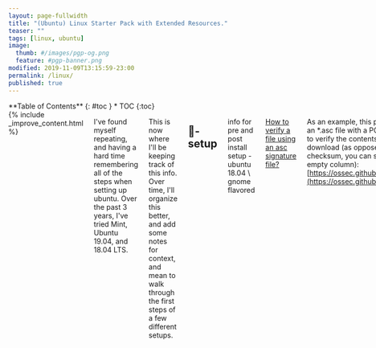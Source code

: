 ```yaml
---
layout: page-fullwidth
title: "(Ubuntu) Linux Starter Pack with Extended Resources."
teaser: ""
tags: [linux, ubuntu]
image:
  thumb: #/images/pgp-og.png
  feature: #pgp-banner.png
modified: 2019-11-09T13:15:59-23:00
permalink: /linux/
published: true
---
```


<div class="row">
<div class="medium-4 medium-push-8 columns" markdown="1">
<div class="panel radius" markdown="1">
**Table of Contents**
{: #toc }
*  TOC
{:toc}
</div>
</div><!-- /.medium-4.columns -->


<div class="medium-8 medium-pull-4 columns" markdown="1">
{% include _improve_content.html %}

I've found myself repeating, and having a hard time remembering all of the steps when setting up ubuntu. Over the past 3 years, I've tried Mint, Ubuntu 19.04, and 18.04 LTS.

This is now where I'll be keeping track of this info. Over time, I'll organize this better, and add some notes for context, and mean to walk through the first steps of a few different setups.

##  🐧-setup

info for pre and post install setup - ubuntu 18.04 \ gnome flavored

[How to verify a file using an asc signature file?](https://serverfault.com/questions/896228/how-to-verify-a-file-using-an-asc-signature-file)

As an example, this project offers an *.asc file with a PGP signature to verify the contents of the download (as opposed to a checksum, you can see the empty column): [https://ossec.github.io/downlo](https://ossec.github.io/downlo)...

[MBR VS GPT, which is the best choice for your computer?](https://www.diskgenius.com/how-to/mbr-vs-gpt.php)
MBR VS GPT, which one is better? What's the difference between MBR and GPT? How to partition HDD/SSD to GPT? How to convert MBR to GPT without data loss? You can find answers in this article.

[Explaining UEFI Firmware for Linux Users - LinuxBabe](https://www.linuxbabe.com/desktop-linux/legacy-bios-vs-uefi-bios)

we will focus on BIOS and UEFI. UEFI BIOS or just UEFI? BIOS is just a specific firmware for IBM compatible PC. So we should call it just UEFI.

[How to Verify a Download in Ubuntu with SHA256 Hash or GPG Key](https://vitux.com/how-to-verify-download-in-ubuntu-with-sha256-hash-gpg-key/)

[How do multiple boot loaders work on an EFI system partition](https://unix.stackexchange.com/questions/160500/how-do-multiple-boot-loaders-work-on-an-efi-system-partition)

[1. How to create a bootable Linux usb stick (mac)](https://www.youtube.com/watch?v=0Zq_JdExHkE&list=PLmoQ11MXEmagwLs0NtjadkyVwc-CFfr4h)

[Linux Tutorial - 2. Master File System Navigation](https://ryanstutorials.net/linuxtutorial/navigation.php)

This section of the Linux tutorial introduces the basics of the Linux filesystem and commands used to move around it. Also discusses absolute and relative paths.

[http://www.control-escape.com/linux/lx-partition.html](http://www.control-escape.com/linux/lx-partition.html)

[How I am partitioning the HDD for Linux setup.](https://dev.to/johnfound/how-i-am-partitioning-the-hdd-for-linux-setup-o7m)

[How to create sudo user on Ubuntu 18.04 Bionic Beaver Linux - Linu...](https://linuxconfig.org/how-to-create-sudo-user-on-ubuntu-18-04-bionic-beaver-linux)

I was having a bit of trouble understanding how to properly set up and operate a user alongside and admin acct

I guess the idea is that the administrator account is the first created automatically (in ubuntu) then create a user account. Although the default administrator requires password for sudo, since 'root' is actually abstracted from the ui. Though not actually root, that administrator does, have generally elevated privs otherwise. So by making a user account, you have an additional layer of security, should some application get loose, it doesn't inherit any administrator privliges from you 

but......... to use sudo from the user account 

you must either su administrator or add the user account to your list of sudoers

[Accessing sudo from a non-administrator profile](https://askubuntu.com/questions/368516/accessing-sudo-from-a-non-administrator-profile)

and if you break sudo by messing up /etc/sudoers then you can use pkexec as an alternative to sudo to fix it 

[https://askubuntu.com/a/296270](https://askubuntu.com/a/296270)

If you want to add another user or if your username did not install Ubuntu, then you must log in as that user who installed Ubuntu, enter sudo -i to get root prompt; and then enter this command visudo.

I usually add the users I want to have sudo access. You can also add a group to have sudo access. I prefer just adding the users. I added a space in between the following, so it would format better.

```
# User_Alias ADMINS = jsmith, mikem

dbadmin ALL=(ALL) ALL
```

You can also use this command (as root)

`sudo usermod -a -G sudo hduser`

[How to allow non-superusers to mount any filesystem?](https://unix.stackexchange.com/questions/96625/how-to-allow-non-superusers-to-mount-any-filesystem)

Is it possible to allow some particular users (e.g. members of a group) to mount any filesystem without superuser privileges on Linux? Another question might have been "in what ways a user can har...

[How can I mount partitions in Thunar without password?](https://askubuntu.com/questions/1129416/how-can-i-mount-partitions-in-thunar-without-password)

[How To Set Up a Firewall with UFW on Ubuntu 18.04](https://linuxize.com/post/how-to-setup-a-firewall-with-ufw-on-ubuntu-18-04/)

By default, Ubuntu comes with a firewall configuration tool called UFW (Uncomplicated Firewall). UFW is a user-friendly front-end for managing iptables firewall rules and its main goal is to make managing iptables easier or as the name says uncomplicated.

[How to install a deb file, by dpkg -i or by apt?](https://unix.stackexchange.com/questions/159094/how-to-install-a-deb-file-by-dpkg-i-or-by-apt)

I have a deb package for installation. Shall I install by dpkg -i my.deb, or by apt? Will both handle the software dependency problem well? If by apt, how can I install from the deb by apt?

[Things To Do After Installing Ubuntu](https://fosspost.org/tutorials/things-to-do-after-installing-ubuntu)

[20 Things to do After Installing Ubuntu 18.04 and 18.10](https://itsfoss.com/things-to-do-after-installing-ubuntu-18-04/)

vlc, pinta, vscode, keepassxc, git, ssh\gpg 

[Is Ubuntu 19.04 worth upgrading to from 18.04 LTS? - Quora](https://www.quora.com/Is-Ubuntu-19-04-worth-upgrading-to-from-18-04-LTS)

Thanks for the A2A. No, it’s not. And it’s not recommended either. First of all, Ubuntu likes to play around a lot. For example, 18.10 uses Wayland. Also, Ubuntu likes to delete your manually installed packages upon upgrade (see my other answers f...

Install walpapers from old released of ubuntu

sudo apt-get install ubuntu-wallpapers-* edgy-wallpapers feisty-wallpapers gutsy-wallpapers

[How To Change The GTK, Icon Or GNOME Shell Theme In GNOME](https://www.linuxuprising.com/2018/04/how-to-change-gtk-icon-or-gnome-shell.html)

[http://www.rodsbooks.com/efi-bootloaders/csm-good-bad-ugly.html](http://www.rodsbooks.com/efi-bootloaders/csm-good-bad-ugly.html)
^^^^

[Legacy Bios, UEFI and SecureBoot ready Ubuntu Live image customiza...](https://linuxconfig.org/legacy-bios-uefi-and-secureboot-ready-ubuntu-live-image-customization)

[https://help.ubuntu.com/lts/installation-guide/i386/install.en.pdf](https://help.ubuntu.com/lts/installation-guide/i386/install.en.pdf)

[Fix No Bootable Device Found Error After Installing Ubuntu - It's FOSS](https://itsfoss.com/no-bootable-device-found-ubuntu/)


[How To Make Your Ubuntu Desktop Faster](https://dev.to/prahladyeri/how-to-trim-your-ubuntu-installation-of-extra-fat-and-make-it-faster-58ib)

[How can I reinstall GRUB to the EFI partition?](https://askubuntu.com/questions/831216/how-can-i-reinstall-grub-to-the-efi-partition)

[https://gparted.org/download.php](https://gparted.org/download.php)

[rhboot/efibootmgr](https://github.com/rhboot/efibootmgr)

[Customize Ubuntu 18.04 GNOME With These Simple Tips](https://itsfoss.com/gnome-tricks-ubuntu/)

[How do I configure swappiness?](https://askubuntu.com/questions/103915/how-do-i-configure-swappiness)

[How to mount a new drive on startup](https://askubuntu.com/questions/154180/how-to-mount-a-new-drive-on-startup)

[How To Create a Sudo User on Ubuntu [Quickstart]](https://www.digitalocean.com/community/tutorials/how-to-create-a-sudo-user-on-ubuntu-quickstart)

The sudo command provides a mechanism for granting administrator privileges, ordinarily only available to the root user, to normal users. This guide will show you the easiest way to create a new user with sudo access on Ubuntu, without having to modif

[The Ultimate Guide to Linux Users, Groups, and Permissions](https://www.stackchief.com/tutorials/Linux%20Users,%20Groups,%20and%20Permissions)

Everything you need to know about Linux users, groups, and permissions. Learn about Linux users including system users and regular users, switching to the root user, adding users, removing users, the difference between sudo and su, changing permissions, changing ownership w...

[https://help.ubuntu.com/community/LinuxFilesystemTreeOverview](https://help.ubuntu.com/community/LinuxFilesystemTreeOverview)

* `/bin` is a place for most commonly used terminal commands, like ls, mount, rm, etc.
* `/boot` contains files needed to start up the system, including the Linux kernel, a RAM disk image and bootloader configuration files. 
* `/dev`  contains all device files, which are not regular files but instead refer to various hardware devices on the system, including hard drives.
* `/etc`  contains system-global configuration files, which affect the system's behavior for all users.
* `/home` home sweet home, this is the place for users' home directories.
* `/lib`  contains very important dynamic libraries and kernel modules `/media` is intended as a mount point for external devices, such as hard drives or removable media (floppies, CDs, DVDs). 
* `/mnt`  is also a place for mount points, but dedicated specifically to "temporarily mounted" devices, such as network filesystems.
* `/opt`  can be used to store additional software for your system, which is not handled by the package manager.
* `/proc` is a virtual filesystem that provides a mechanism for kernel to send information to processes. 
* `/root` is the superuser's home directory, not in `/home/` to allow for booting the system even if `/home/` is not available.
* `/run`  is a tmpfs (temporary file system) available early in the boot process where ephemeral run-time data is stored. Files under this directory are removed or truncated at the beginning of the boot process. (It deprecates various legacy locations such as `/var/run`, `/var/lock`, `/lib/init/rw` in otherwise non-ephemeral directory trees as well as `/dev/.*` and `/dev/shm` which are not device files.)
* `/sbin` contains important administrative commands that should generally only be employed by the superuser.
* `/srv`  can contain data directories of services such as HTTP (`/srv/www/`) or FTP.
* `/sys`  is a virtual filesystem that can be accessed to set or obtain information about the kernel's view of the system.
* `/tmp`  is a place for temporary files used by applications.
* `/usr`  contains the majority of user utilities and applications, and partly replicates the root directory structure, containing for instance, among others, `/usr/bin/` and `/usr/lib`.
* `/var`  is dedicated to variable data, such as logs, databases, websites, and temporary spool (e-mail etc.) files that persist from one boot to the next. A notable directory it contains is /var/log where system log files are kept.


[How to install executables](https://unix.stackexchange.com/questions/264562/how-to-install-executables)

[https://refspecs.linuxfoundation.org/FHS_3.0/fhs/ch04s09.html](https://refspecs.linuxfoundation.org/FHS_3.0/fhs/ch04s09.html) - 4.9. /usr/local : Local hierarchy 

[/usr/bin vs /usr/local/bin on Linux](https://unix.stackexchange.com/questions/8656/usr-bin-vs-usr-local-bin-on-linux)

Why are there so many places to put a binary in Linux? There are at least these five: /bin/ /sbin/ /usr/bin/ /usr/local/bin/ /usr/local/sbin/ And on my office box, I do not have write permissions...

[https://help.ubuntu.com/community/HomeFolder](https://help.ubuntu.com/community/HomeFolder)

[http://manpages.ubuntu.com/manpages/disco/en/man7/hier.7.html](http://manpages.ubuntu.com/manpages/disco/en/man7/hier.7.html)

[http://blog.danyll.com/content/images/2015/04/linux_directory_map_hd.png](http://blog.danyll.com/content/images/2015/04/linux_directory_map_hd.png)

[https://linrunner.de/en/tlp/docs/tlp-faq.html](https://linrunner.de/en/tlp/docs/tlp-faq.html)

Ubuntu: install the meta-package linux-tools-generic

[Prevent Your Laptop From Overheating With Thermald And Intel P-Sta...](http://www.webupd8.org/2014/04/prevent-your-laptop-from-overheating.html)

[http://wpitchoune.net/blog/psensor/](http://wpitchoune.net/blog/psensor/)

[http://www.rodsbooks.com/refind/installing.html](http://www.rodsbooks.com/refind/installing.html)

[How to create an EFI System Partition?](https://superuser.com/questions/764799/how-to-create-an-efi-system-partition)

[https://help.ubuntu.com/community/Installation/UEFI-and-BIOS](https://help.ubuntu.com/community/Installation/UEFI-and-BIOS)

[How can I install a package without root access?](https://askubuntu.com/questions/339/how-can-i-install-a-package-without-root-access)

[Getting Started With Dotfiles](https://medium.com/@webprolific/getting-started-with-dotfiles-43c3602fd789)

[http://dotfiles.github.io](http://dotfiles.github.io/)

##  🐧-ubuntu

18.04 LTS because its stable, and widely supported. (LTS means Long Term Service)

[Removing Root Login And Other First Steps Ubuntu](https://dev.to/davidemily/removing-root-login-and-other-first-steps-ubuntu-54le)

[402 Payment Required](https://www.youtube.com/channel/UC_62FowZPxGB6ysv4mcj20A)

[1. How to create a bootable Linux usb stick (mac)](https://www.youtube.com/watch?v=0Zq_JdExHkE&list=PLmoQ11MXEmagwLs0NtjadkyVwc-CFfr4h)
playlist also includes content for creating linux virtual machine

[Initial Server Setup with Ubuntu 18.04](https://www.digitalocean.com/community/tutorials/initial-server-setup-with-ubuntu-18-04)

When you first create a new Ubuntu 18.04 server, there are a few configuration steps that you should take early on as part of the basic setup. This will increase the security and usability of your server and will give you a solid foundation for subseq

[https://manpages.debian.org/stretch/systemd/logind.conf.5.en.html](https://manpages.debian.org/stretch/systemd/logind.conf.5.en.html)

The default configuration is defined during compilation, so a configuration file is only needed when it is necessary to deviate from those defaults. By default, the configuration file in /etc/systemd/ contains commented out entries showing the defaults as a guide to the administrator. This file can be edited to create local overrides.

[Ubuntu 12.10 "Turn screen off when inactive for: Never" still turn...](https://askubuntu.com/questions/216783/ubuntu-12-10-turn-screen-off-when-inactive-for-never-still-turns-off)

[How to Verify a Download in Ubuntu with SHA256 Hash or GPG Key](https://vitux.com/how-to-verify-download-in-ubuntu-with-sha256-hash-gpg-key/)

You may have often downloaded some open source software, for instance, various Linux distributions ISO. While downloading, you might also notice a link to download checksum file. What is that link for? Actually, Linux distributions distribute checksum files along with

[How do I restore .bashrc to its default?](https://askubuntu.com/questions/404424/how-do-i-restore-bashrc-to-its-default) typing source /etc/environment will fix path for the moment, then you can replace `.bashrc` and `.profile`

[https://help.ubuntu.com/community/Boot-Repair](https://help.ubuntu.com/community/Boot-Repair)

[https://help.ubuntu.com/community/UEFI](https://help.ubuntu.com/community/UEFI)

[How to add a directory to the PATH?](https://askubuntu.com/questions/60218/how-to-add-a-directory-to-the-path)

[Ubuntu installer now supports ZFS on the boot partition](https://news.ycombinator.com/item?id=21179231)

[How can I run an application with a GUI as admin from a non-admin ...](https://askubuntu.com/questions/164819/how-can-i-run-an-application-with-a-gui-as-admin-from-a-non-admin-user-session)

I defined 2 user accounts: one with admin privilege (with sudo right) => lets call it adminuser. a 2nd one without any privilege => lets call it normaluser and I configure the autologin on this 2n...

[Rotating screen in Ubuntu and Linux Mint](https://www.faqforge.com/linux/rotating-screen-in-ubuntu-and-linux-mint/)

[How to decrypt a Ubuntu 16.10 encrypted home folder?](https://superuser.com/questions/1300415/how-to-decrypt-a-ubuntu-16-10-encrypted-home-folder)

I have a defunct Ubuntu 16.10 installation* on a separate hard drive. There are files on that drive, in my home directory, that I need access to, but are encrypted using Ubuntu's "encrypt home fold...

[Encrypted folders on Ubuntu Linux using eCryptfs on an external ha...](https://opensourcehacker.com/2011/04/15/encrypted-folders-on-ubuntu-linux-using-ecryptfs-on-an-external-hard-drive/)

This blog post continues my Ubuntu encryption tools testing. Previously there was an example for losetup. However, with the latest Ubuntus eCryptfs is recommended instead. eCrypfs makes one directory in a file-system crypted. Since it does not work on a partition level, you d...

##  🐧-tools

[Some Awesome Linux Tools To Make Your Tech Life Easier](https://dev.to/prahladyeri/some-awesome-linux-tools-to-make-your-tech-life-easier-4h3p)

[My Favorite Linux Tools](https://dev.to/antjanus/my-favorite-linux-tools-12be)

[‎Libre Lounge: 27: Cool Tools of Summer '19 on Apple Podcasts](https://podcasts.apple.com/us/podcast/libre-lounge/id1466213478?i=1000450489684)

[Top 15 Linux Data Recovery Tools: The Professionals' Choice](https://www.ubuntupit.com/top-15-linux-data-recovery-tools-the-professionals-choice/)

Linux data recovery tools are inseparable parts to the Linux users for preserving their data securely surpassing unexpected failure of hard disk.

##  🐧-linux

[crontab.guru - the cron schedule expression editor](https://crontab.guru/)

An easy to use editor for crontab schedules.

[Syslog : The Complete System Administrator Guide – devconnected](https://devconnected.com/syslog-the-complete-system-administrator-guide/)

Complete Guide on understanding the Syslog protocol, syslog message format as well as log forwarding. Best practices included!

[https://vez.mrsk.me/freebsd-defaults.html](https://vez.mrsk.me/freebsd-defaults.html)

[Linux Tutorial - 2. Master File System Navigation](https://ryanstutorials.net/linuxtutorial/navigation.php)

This section of the Linux tutorial introduces the basics of the Linux filesystem and commands used to move around it. Also discusses absolute and relative paths.

[https://kdenlive.org/en/](https://kdenlive.org/en/)

Kdenlive is an acronym for KDE Non-Linear Video Editor. It is primarily aimed at the GNU/Linux platform but also works on BSD and MacOS. It is currently being ported to Windows as a GSOC project.

[Introduction to Linux Hardening](https://dev.to/terceranexus6/introduction-to-linux-hardening-5aj1)

[Processing Text with Linux Shell - Part 1](https://dev.to/shamilchoudhury/processing-text-with-linux-shell---part-1-4ajd)

Using sed command to efficiently process text files in linux

[Causing ZFS corruption for fun, profit, and quality assurance](https://news.ycombinator.com/item?id=21175004)

[https://rsapkf.netlify.com/blog/the-rabbithole-series-part-1](https://rsapkf.netlify.com/blog/the-rabbithole-series-part-1)

[Most Effective Ways To Reduce Laptop Overheating In Linux - It's FOSS](https://itsfoss.com/reduce-overheating-laptops-linux/)

[How to control fan speed?](https://askubuntu.com/questions/22108/how-to-control-fan-speed)

[Understanding Linux configuration files](https://developer.ibm.com/articles/l-config/)

This article explains configuration files on a Linux system that control user permissions, system applications, daemons, services, and other administrative tasks in a multi-user, multi-tasking environment. These tasks include managing user accounts, allocating disk quotas, ma...

[Intel graphics](https://wiki.archlinux.org/index.php/Intel_graphics)

[https://wiki.archlinux.org/index.php/Xrandr#Adding_undetected_resolutions](https://wiki.archlinux.org/index.php/Xrandr#Adding_undetected_resolutions)

##  🐧-gnu

GNU Project had been working since 1984

[Linux and the GNU System](https://hackernoon.com/linux-and-the-gnu-system-fem53q09)

For more information see also the GNU/Linux FAQ, and Why GNU/Linux?

The GNU Manifesto - GNU Project - Free Software Foundation [https://www.gnu.org/gnu/manifesto.html](https://www.gnu.org/gnu/manifesto.html)

Overview of the GNU System - GNU Project - Free Software Foundation [https://www.gnu.org/gnu/gnu-history.html](https://www.gnu.org/gnu/gnu-history.html)

##  🐧-version-management

[https://rvm.io/integration/bundler](https://rvm.io/integration/bundler)

[Version Management for Ruby, Python, Node and Rust](https://booyaa.wtf/2018/version-management-ruby-python-node-rust/)

[How To Install Ruby on Rails with rbenv on Ubuntu 18.04](https://www.digitalocean.com/community/tutorials/how-to-install-ruby-on-rails-with-rbenv-on-ubuntu-18-04)


##  🐧-scripts

[Is there software which time- tracks window & application usage?](https://askubuntu.com/questions/779873/is-there-software-which-time-tracks-window-application-usage)

Is there a software which keeps time of my activities and gives a report? Based on focused window and window title. Report would just show time spent for specific window and its title like: Applic...

##  🐧-scripting

[Shell Scripting Tutorial](https://www.shellscript.sh/)

This tutorial is written to help people understand some of the basics of shell script programming (aka shell scripting), and hopefully to introduce some of the possibilities of simple but powerful programming available under the Bourne shell. As such, it has been written as a...

[How to write idempotent Bash scripts](https://arslan.io/2019/07/03/how-to-write-idempotent-bash-scripts/)

[How can I make this window & application time- track script produc...](https://askubuntu.com/questions/883557/how-can-i-make-this-window-application-time-track-script-produce-sorted-outpu/883747)

There is an application usage time tracker script, that Jacob Vlijm wrote in another question. [https://askubuntu.com/a/780542/654800](https://askubuntu.com/a/780542/654800) Due to small reputation I cannot comment there. So I will ask h...

##  🐧-networking

[https://netfilter.org/documentation/HOWTO//networking-concepts-HOWTO-2.html](https://netfilter.org/documentation/HOWTO//networking-concepts-HOWTO-2.html)

[How to Find What Devices are Connected to Network in Linux - It's FOSS](https://itsfoss.com/how-to-find-what-devices-are-connected-to-network-in-ubuntu/)

[How to set a Static IP in Ubuntu – Ubuntu Network Confirguration](http://www.sudo-juice.com/how-to-set-a-static-ip-in-ubuntu-network-confirguration/)

[How to Find What Devices are Connected to Network in Linux - It's FOSS](https://itsfoss.com/how-to-find-what-devices-are-connected-to-network-in-ubuntu/)
[Setting up an ad-blocking VPN with Wireguard and Pihole](https://drexl.me/guides/wireguard-pihole-vpn-setup.html)

[https://help.ubuntu.com/community/Internet/ConnectionSharing](https://help.ubuntu.com/community/Internet/ConnectionSharing) 

[Connect two computers with SSH in a home LAN](https://askubuntu.com/questions/1107987/connect-two-computers-with-ssh-in-a-home-lan)

I have two ubuntu computer shared the same wifi and desire to reach another from one's terminal. First create an user on the second computer named "Second" and hostname "Algorithms" Then tried to

[Nutty](https://babluboy.github.io/nutty/)
Nutty is a Network Utility made for elementary OS

[How To Set Up a Firewall with UFW on Ubuntu 18.04](https://linuxize.com/post/how-to-setup-a-firewall-with-ufw-on-ubuntu-18-04/)

By default, Ubuntu comes with a firewall configuration tool called UFW (Uncomplicated Firewall). UFW is a user-friendly front-end for managing iptables firewall rules and its main goal is to make managing iptables easier or as the name says uncomplicated.

[Linux Server](http://researchhubs.com/post/computing/linux-basic/index.html)

[EtherApe](https://sourceforge.net/projects/etherape/)

EtherApe is a graphical network monitor modeled after etherman. Featuring Ethernet, IP, TCP, FDDI, Token Ring and wireless modes, it displays network activity graphically.

[https://twitter.com/qw5kcmv3/status/1188145406200500230?s=12](https://twitter.com/qw5kcmv3/status/1188145406200500230?s=12)
> This week we discussed tunneling with SSH, so I feel it is appropriate to highlight this great book dedicated to SSH. You think you know how to use all the features of SSH, but you don't, and Googling isn't going to provide you this comprehensive compilation. #DailyBookDrop

[bryanpkc/corkscrew](https://github.com/bryanpkc/corkscrew)

A tool for tunneling SSH through HTTP proxies. Contribute to bryanpkc/corkscrew development by creating an account on GitHub.

##  🐧-maintnence-hardware

[Intel Temperature Guide](https://forums.tomshardware.com/threads/intel-temperature-guide.1488337/)

Update: Oct 9, 2019 Intel Temperature Guide - by CompuTronix Preface The topic of processor temperatures can be very confusing. Conflicting opinions based on misconceptions concerning terminology, specifications and testing leaves users uncertain of how to properly check ...


##  🐧-gnome

[Top 20 GNOME Extensions You Should Be Using Right Now](https://itsfoss.com/best-gnome-extensions/)

You can enhance the capacity of your GNOME desktop with extensions. Here, we list the best GNOME extensions to save you the trouble of finding them on your own.

[Customize Ubuntu 18.04 GNOME With These Simple Tips](https://itsfoss.com/gnome-tricks-ubuntu/)

Some basic and some interesting GNOME customization tips to get more out of your Ubuntu 18.04 desktop.

##  🐧-editors

[Setup VS Code for Efficient PHP Development](https://news.ycombinator.com/item?id=20477793)

[PacVim – PacVim is a game that teaches you vim commands](https://news.ycombinator.com/item?id=20785952)


["Damn! Now I have to use Vim"](https://dev.to/pencillr/looks-like-i-have-to-use-vim-now-3988)

[History and Effective Use of Vim](https://news.ycombinator.com/item?id=20481512)

##  🐧-command-line

* [https://www.learnenough.com/command-line-tutorial/basics](https://www.learnenough.com/command-line-tutorial/basics) - Introduction to the Unix command line. 
* [https://zwbetz.com/mac-to-windows-command-line-mappings/](https://zwbetz.com/mac-to-windows-command-line-mappings/) 
* [https://github.com/mnyrop/swc-materials/](https://github.com/mnyrop/swc-materials/) 

**BASH - Shell Scripting** * [https://www.tldp.org/LDP/Bash-Beginners-Guide/html/intro_01.html](https://www.tldp.org/LDP/Bash-Beginners-Guide/html/intro_01.html) 
>This is a practical guide which, while not always being too serious, tries to give real-life instead of theoretical examples. I partly wrote it because I don't get excited with stripped down and over-simplified examples written by people who know what they are talking about, showing some really cool Bash feature so much out of its context that you cannot ever use it in practical circumstances. You can read that sort of stuff after finishing this book, which contains exercises and examples that will help you survive in the real world. 

* [http://www.hypexr.org/bash_tutorial.php](http://www.hypexr.org/bash_tutorial.php) 

[The Bash Academy](https://www.bash.academy/)

[The new Windows Terminal](https://dev.to/nickymeuleman/the-new-windows-terminal-271j)

[TIL: A preceding space prevents dangerous commands from going into...](https://dev.to/stefanjudis/til-a-preceding-space-prevents-dangerous-commands-from-going-into-history-5e02)

[Better bash history search with McFly](https://dev.to/hamatti/better-bash-history-search-with-mcfly-3kck)

[How to Bookmark commands in Terminal](https://dev.to/thamaraiselvam/how-to-bookmark-commands-in-terminal-2igo)

[Learning the shell - Lesson 3: Looking around](http://linuxcommand.org/lc3_lts0030.php)

[51 Useful Lesser Known Commands for Linux Users](https://www.tecmint.com/51-useful-lesser-known-commands-for-linux-users/)

[Why you should learn just a little Awk - An Awk tutorial by Example](https://gregable.com/2010/09/why-you-should-know-just-little-awk.html)

[AWK command in Unix/Linux with examples - GeeksforGeeks](https://www.geeksforgeeks.org/awk-command-unixlinux-examples/)

[10 simple Linux tips which save 50% of my time in the command line](https://dev.to/javinpaul/10-simple-linux-tips-which-save-50-of-my-time-in-the-command-line-4moo)

[Understanding Linux Permissions](https://dev.to/k_penguin_sato/understanding-linux-permissions-397e)

[Processing Text with Linux Shell - Part 2](https://dev.to/shamilchoudhury/processing-text-with-linux-shell---part-2--ogo)

[Oh My Zsh - a delightful & open source framework for Zsh](https://ohmyz.sh/)

[How to Setup ZSH and Oh-my-zsh on Linux](https://www.howtoforge.com/tutorial/how-to-setup-zsh-and-oh-my-zsh-on-linux/)

[robbyrussell/oh-my-zsh](https://github.com/robbyrussell/oh-my-zsh/wiki/Installing-ZSH)

[dylanaraps/pure-bash-bible](https://github.com/dylanaraps/pure-bash-bible)

[15 Practical Grep Command Examples In Linux / UNIX](https://www.thegeekstuff.com/2009/03/15-practical-unix-grep-command-examples)

[How to Save a File in Vi / Vim Editor in Linux](https://www.tecmint.com/save-file-in-vi-vim-editor-in-linux/)

</div>